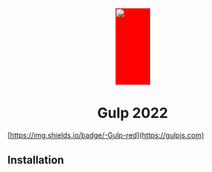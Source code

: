 <p align="center">
   <img height="155" width="71" style="background-color: #f00; border-radius: 3px" src="https://gulpjs.com/img/gulp-white-logo.svg">
   <h1 align="center">Gulp 2022</h1>
</p>

[https://img.shields.io/badge/-Gulp-red](https://gulpjs.com)

## Installation